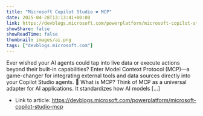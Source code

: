 ```yaml
---
title: "Microsoft Copilot Studio ❤️ MCP"
date: 2025-04-28T13:13:41+00:00
link: https://devblogs.microsoft.com/powerplatform/microsoft-copilot-studio-mcp
showShare: false
showReadTime: false
thumbnail: images/ai.png
tags: ["devblogs.microsoft.com"]
---
```

Ever wished your AI agents could tap into live data or execute actions beyond their built-in capabilities? Enter Model Context Protocol (MCP)—a game-changer for integrating external tools and data sources directly into your Copilot Studio agents. 🧠 What is MCP? Think of MCP as a universal adapter for AI applications. It standardizes how AI models […]

- Link to article: https://devblogs.microsoft.com/powerplatform/microsoft-copilot-studio-mcp